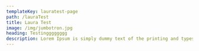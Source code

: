 ```yaml
---
templateKey: lauratest-page
path: /lauraTest
title: Laura Test
image: /img/jumbotron.jpg
heading: Testingggggggg
description: Lorem Ipsum is simply dummy text of the printing and typesetting industry. Lorem Ipsum has been the industry's standard dummy text ever since the 1500s, when an unknown printer took a galley of type and scrambled it to make a type specimen book.
---
```

